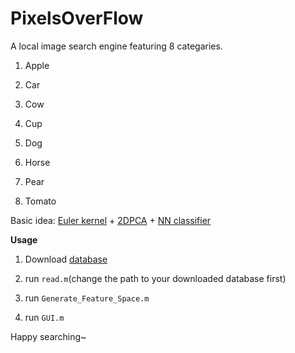 # PixelsOverFlow
A local image search engine featuring 8 categaries.

1. Apple

2. Car

3. Cow

4. Cup

5. Dog

6. Horse

7. Pear

8. Tomato



Basic idea:
[Euler kernel](http://ibug.doc.ic.ac.uk/media/uploads/documents/ijcv-euler-liwicki.pdf) + [2DPCA](http://repository.lib.polyu.edu.hk/jspui/bitstream/10397/190/1/137.pdf) + [NN classifier](https://www.wikiwand.com/en/Nearest_neighbour_classifiers)

**Usage**

1. Download [database](https://www.dropbox.com/sh/2n9z0e4hi5laex9/AADYzWe-RS7vTuqtjBo9BNEda?dl=0)

2. run ```read.m```(change the path to your downloaded database first)

3. run ```Generate_Feature_Space.m```

4. run ```GUI.m```

Happy searching~
